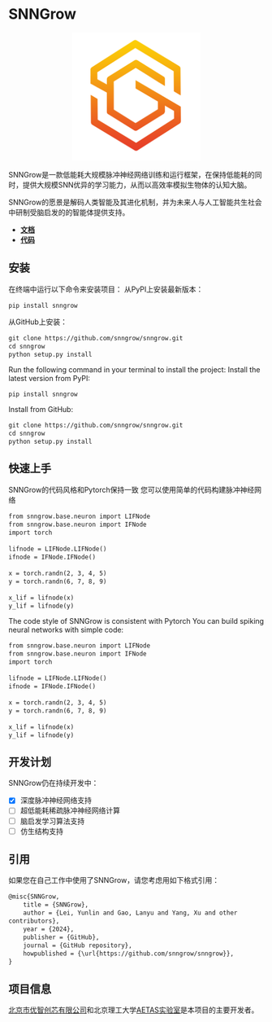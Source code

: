 # SNNGrow

<p align="center">
  	<img alt="SNNGrow" src="./docs/source/_static/logo.png" width=50%>
</p> 
SNNGrow是一款低能耗大规模脉冲神经网络训练和运行框架，在保持低能耗的同时，提供大规模SNN优异的学习能力，从而以高效率模拟生物体的认知大脑。

SNNGrow的愿景是解码人类智能及其进化机制，并为未来人与人工智能共生社会中研制受脑启发的的智能体提供支持。

- **[文档](https://snngrow.readthedocs.io/)**
- **[代码](https://github.com/snngrow/snngrow/)**

## 安装

在终端中运行以下命令来安装项目：
从PyPI上安装最新版本：
```
pip install snngrow
```
从GitHub上安装：
```
git clone https://github.com/snngrow/snngrow.git
cd snngrow
python setup.py install
```

Run the following command in your terminal to install the project:
Install the latest version from PyPI:
```
pip install snngrow
```
Install from GitHub:
```
git clone https://github.com/snngrow/snngrow.git
cd snngrow
python setup.py install
```

## 快速上手

SNNGrow的代码风格和Pytorch保持一致
您可以使用简单的代码构建脉冲神经网络
```
from snngrow.base.neuron import LIFNode
from snngrow.base.neuron import IFNode
import torch

lifnode = LIFNode.LIFNode()
ifnode = IFNode.IFNode()

x = torch.randn(2, 3, 4, 5)
y = torch.randn(6, 7, 8, 9)

x_lif = lifnode(x)
y_lif = lifnode(y)
```

The code style of SNNGrow is consistent with Pytorch
You can build spiking neural networks with simple code:
```
from snngrow.base.neuron import LIFNode
from snngrow.base.neuron import IFNode
import torch

lifnode = LIFNode.LIFNode()
ifnode = IFNode.IFNode()

x = torch.randn(2, 3, 4, 5)
y = torch.randn(6, 7, 8, 9)

x_lif = lifnode(x)
y_lif = lifnode(y)
```

## 开发计划

SNNGrow仍在持续开发中：
- [x] 深度脉冲神经网络支持
- [ ] 超低能耗稀疏脉冲神经网络计算
- [ ] 脑启发学习算法支持
- [ ] 仿生结构支持

## 引用

如果您在自己工作中使用了SNNGrow，请您考虑用如下格式引用：
```
@misc{SNNGrow,
    title = {SNNGrow},
    author = {Lei, Yunlin and Gao, Lanyu and Yang, Xu and other contributors},
    year = {2024},
    publisher = {GitHub},
    journal = {GitHub repository},
    howpublished = {\url{https://github.com/snngrow/snngrow}},
}
```
## 项目信息

[北京市优智创芯有限公司](https://www.utarn.com/w/home)和北京理工大学[AETAS实验室](https://www.aetasbit.com/)是本项目的主要开发者。

